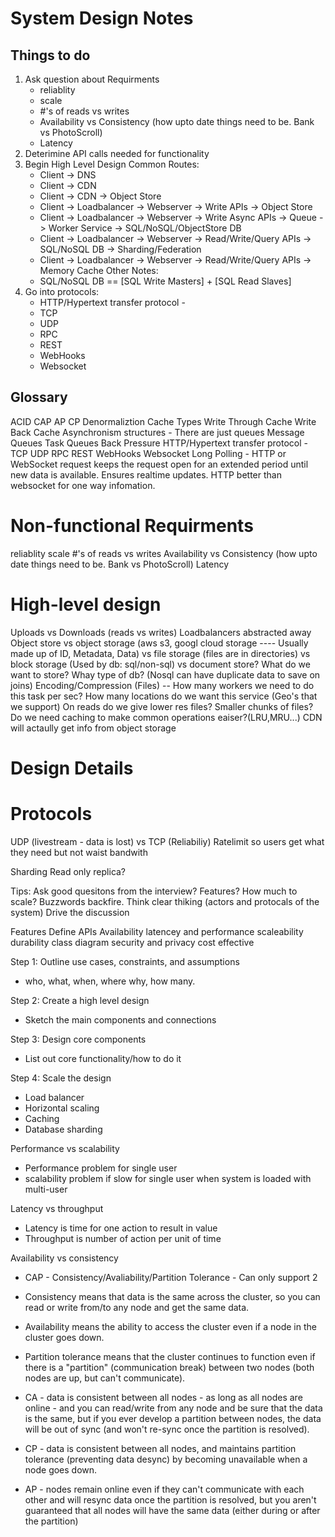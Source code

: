 # System Design Notes

## Things to do

1. Ask question about Requirments
   - reliablity
   - scale
   - #'s of reads vs writes
   - Availability vs Consistency (how upto date things need to be. Bank vs PhotoScroll)
   - Latency
2. Deterimine API calls needed for functionality
3. Begin High Level Design
   Common Routes:
   - Client -> DNS
   - Client -> CDN
   - Client -> CDN -> Object Store
   - Client -> Loadbalancer -> Webserver -> Write APIs -> Object Store
   - Client -> Loadbalancer -> Webserver -> Write Async APIs -> Queue -> Worker Service -> SQL/NoSQL/ObjectStore DB
   - Client -> Loadbalancer -> Webserver -> Read/Write/Query APIs -> SQL/NoSQL DB -> Sharding/Federation
   - Client -> Loadbalancer -> Webserver -> Read/Write/Query APIs -> Memory Cache
     Other Notes:
   - SQL/NoSQL DB == [SQL Write Masters] + [SQL Read Slaves]
4. Go into protocols:
   - HTTP/Hypertext transfer protocol -
   - TCP
   - UDP
   - RPC
   - REST
   - WebHooks
   - Websocket

## Glossary

ACID
CAP
AP
CP
Denormaliztion
Cache Types
Write Through Cache
Write Back Cache
Asynchronism structures - There are just queues
Message Queues
Task Queues
Back Pressure
HTTP/Hypertext transfer protocol -
TCP
UDP
RPC
REST
WebHooks
Websocket
Long Polling - HTTP or WebSocket request keeps the request open for an extended period until new data is available. Ensures realtime updates. HTTP better than websocket for one way infomation.

# Non-functional Requirments

reliablity
scale
#'s of reads vs writes
Availability vs Consistency (how upto date things need to be. Bank vs PhotoScroll)
Latency

# High-level design

Uploads vs Downloads (reads vs writes)
Loadbalancers abstracted away
Object store vs
object storage (aws s3, googl cloud storage ---- Usually made up of ID, Metadata, Data) vs file storage (files are in directories) vs block storage (Used by db: sql/non-sql) vs document store?
What do we want to store?
Whay type of db?
(Nosql can have duplicate data to save on joins)
Encoding/Compression (Files) -- How many workers we need to do this task per sec?
How many locations do we want this service (Geo's that we support)
On reads do we give lower res files? Smaller chunks of files?
Do we need caching to make common operations eaiser?(LRU,MRU...)
CDN will actaully get info from object storage

# Design Details

# Protocols

UDP (livestream - data is lost) vs TCP (Reliabiliy)
Ratelimit so users get what they need but not waist bandwith

Sharding
Read only replica?

Tips:
Ask good quesitons from the interview? Features? How much to scale?
Buzzwords backfire.
Think clear thiking (actors and protocals of the system)
Drive the discussion

Features
Define APIs
Availability
latencey and performance
scaleability
durability
class diagram
security and privacy
cost effective

Step 1: Outline use cases, constraints, and assumptions

- who, what, when, where why, how many.

Step 2: Create a high level design

- Sketch the main components and connections

Step 3: Design core components

- List out core functionality/how to do it

Step 4: Scale the design

- Load balancer
- Horizontal scaling
- Caching
- Database sharding

Performance vs scalability

- Performance problem for single user
- scalability problem if slow for single user when system is loaded with multi-user

Latency vs throughput

- Latency is time for one action to result in value
- Throughput is number of action per unit of time

Availability vs consistency

- CAP - Consistency/Avaliability/Partition Tolerance - Can only support 2
- Consistency means that data is the same across the cluster, so you can read or write from/to any node and get the same data.
- Availability means the ability to access the cluster even if a node in the cluster goes down.
- Partition tolerance means that the cluster continues to function even if there is a "partition" (communication break) between two nodes (both nodes are up, but can't communicate).

- CA - data is consistent between all nodes - as long as all nodes are online - and you can read/write from any node and be sure that the data is the same, but if you ever develop a partition between nodes, the data will be out of sync (and won't re-sync once the partition is resolved).
- CP - data is consistent between all nodes, and maintains partition tolerance (preventing data desync) by becoming unavailable when a node goes down.
- AP - nodes remain online even if they can't communicate with each other and will resync data once the partition is resolved, but you aren't guaranteed that all nodes will have the same data (either during or after the partition)
